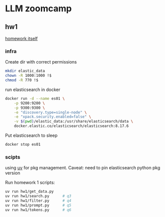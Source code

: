 # LLM zoomcamp

## hw1

[homework itself](https://github.com/DataTalksClub/llm-zoomcamp/blob/main/cohorts/2025/01-intro/homework.md)

### infra

Create dir with correct permissions
```bash
mkdir elastic_data
chown -R 1000:1000 !$
chmod -R 770 !$
```

run elasticsearch in docker 
```bash
docker run -d --name es01 \
    -p 9200:9200 \
    -p 9300:9300 \
    -e "discovery.type=single-node" \
    -e "xpack.security.enabled=false" \
    -v $(pwd)/elastic_data:/usr/share/elasticsearch/data \
    docker.elastic.co/elasticsearch/elasticsearch:8.17.6
```

Put elasticsearch to sleep
```bash
docker stop es01
```

### scipts

using [uv](https://github.com/astral-sh/uv) for pkg management. Caveat: need to pin elasticsearch python pkg version 

Run homework 1 scripts:
```bash
uv run hw1/get_data.py
uv run hw1/search.py      # q3
uv run hw1/filter.py      # q4  
uv run hw1/prompt.py      # q5
uv run hw1/tokens.py      # q6
```


